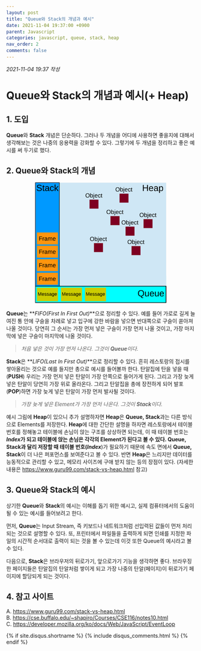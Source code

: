 ```yaml
---
layout: post
title: "Queue와 Stack의 개념과 예시"
date: 2021-11-04 19:37:00 +0900
parent: Javascript
categories: javascript, queue, stack, heap
nav_order: 2
comments: false
---
```


*2021-11-04 19:37 작성*

# Queue와 Stack의 개념과 예시(+ Heap)

## 1. 도입

**Queue**와 **Stack** 개념은 단순하다. 그러나 두 개념을 어디에 사용하면 좋을지에 대해서 생각해보는 것은 나중의 응용력을 강화할 수 있다. 그렇기에 두 개념을 정리하고 좋은 예시를 써 두기로 했다.

## 2. Queue와 Stack의 개념

<p align="center">
  <img src="../../assets/js/the_javascript_runtime_environment_example.svg" width="350" title="queue & stack example">
</p>

**Queue**는 **_FIFO(First In First Out)_**으로 정리할 수 있다. 예를 들어 가로로 길게 늘여진 통 안에 구슬을 차례로 넣고 입구에 강한 바람을 넣으면 반대쪽으로 구슬이 쏟아져 나올 것이다. 당연히 그 순서는 가장 먼저 넣은 구슬이 가장 먼저 나올 것이고, 가장 마지막에 넣은 구슬이 마지막에 나올 것이다.

> _처음 넣은 것이 가장 먼저 나온다. 그것이 **Queue**이다._

**Stack**은 **_LIFO(Last In First Out)_**으로 정리할 수 있다. 흔히 레스토랑의 접시를 쌓아올리는 것으로 예를 들지만 총으로 예시를 들어볼까 한다. 탄알집에 탄을 넣을 때(**PUSH**) 우리는 가장 먼저 넣은 탄알이 가장 안쪽으로 들어가게 된다. 그리고 가장 늦게 넣은 탄알이 당연히 가장 위로 올라온다. 그리고 탄알집을 총에 장전하게 되어 발포(**POP**)하면 가장 늦게 넣은 탄알이 가장 먼저 발사될 것이다.

> _가장 늦게 넣은 Element가 가장 먼저 나온다. 그것이 **Stack**이다._

예시 그림에 **Heap**이 있으니 추가 설명하자면 **Heap**은 **Queue, Stack**과는 다른 방식으로 Elements를 저장한다. **Heap**에 대한 간단한 설명을 하자면 레스토랑에서 테이블 번호를 정해놓고 테이블에 손님이 앉는 구조를 상상하면 되는데, 이 때 테이블 번호는 **_Index_**가 되고 테이블에 앉는 손님은 각각의 Element가 된다고 볼 수 있다. **Queue, Stack**과 달리 저장할 때 테이블 번호(**_Index_**)가 필요하기 때문에 속도 면에서 **Queue, Stack**이 더 나은 퍼포먼스를 보여준다고 볼 수 있다. 반면 **Heap**은 느리지만 데이터를 능동적으로 관리할 수 있고, 메모리 사이즈에 구애 받지 않는 등의 장점이 있다. (자세한 내용은 <https://www.guru99.com/stack-vs-heap.html> 참고)

## 3. Queue와 Stack의 예시

상기한 **Queue**와 **Stack**의 예시는 이해를 돕기 위한 예시고, 실제 컴퓨터에서의 도움이 될 수 있는 예시를 들어보려고 한다.

먼저, **Queue**는 Input Stream, 즉 키보드나 네트워크처럼 선입력된 값들이 먼저 처리되는 것으로 설명할 수 있다. 또, 프린터에서 파일들을 출력하게 되면 인쇄를 지정한 파일의 시간적 순서대로 출력이 되는 것을 볼 수 있는데 이것 또한 Queue의 예시라고 볼 수 있다.

다음으로, **Stack**은 브라우저의 뒤로가기, 앞으로가기 기능을 생각하면 좋다. 브라우징한 페이지들은 탄알집의 탄알처럼 쌓이게 되고 가장 나중의 탄알(페이지)이 뒤로가기 페이지에 할당되게 되는 것이다.

## 4. 참고 사이트

A. <https://www.guru99.com/stack-vs-heap.html> <br/>
B. <https://cse.buffalo.edu/~shapiro/Courses/CSE116/notes10.html> <br/>
C. <https://developer.mozilla.org/ko/docs/Web/JavaScript/EventLoop>

{% if site.disqus.shortname %}
  {% include disqus_comments.html %}
{% endif %}